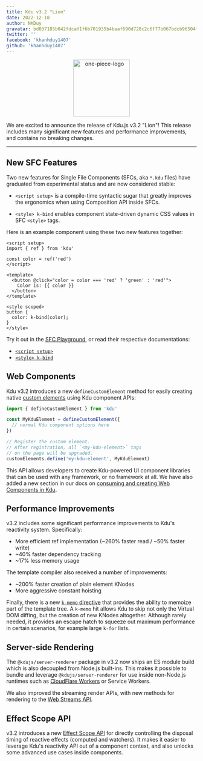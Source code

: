 ```yaml
---
title: Kdu v3.2 "Lion"
date: 2022-12-18
author: NKDuy
gravatar: bd037185b042fdcaf1f6b701935b4baaf690d728c2c6f77b067bdcb96504ff93
twitter: ''
facebook: 'khanhduy1407'
github: 'khanhduy1407'
---
```


<p align="center">
  <img width="150" src="/assets/kdu-3-2-lion.png" alt="one-piece-logo">
</p>

We are excited to announce the release of Kdu.js v3.2 "Lion"! This release includes many significant new features and performance improvements, and contains no breaking changes.

---

## New SFC Features

Two new features for Single File Components (SFCs, aka `*.kdu` files) have graduated from experimental status and are now considered stable:

- `<script setup>` is a compile-time syntactic sugar that greatly improves the ergonomics when using Composition API inside SFCs.

- `<style> k-bind` enables component state-driven dynamic CSS values in SFC `<style>` tags.

Here is an example component using these two new features together:

```kdu
<script setup>
import { ref } from 'kdu'

const color = ref('red')
</script>

<template>
  <button @click="color = color === 'red' ? 'green' : 'red'">
    Color is: {{ color }}
  </button>
</template>

<style scoped>
button {
  color: k-bind(color);
}
</style>
```

Try it out in the [SFC Playground](https://kdujs-sfc.web.app/#eNqFkMFugzAQRH9l5QuJFOBOIW3V3/AFzKISwLZ2TaMK8e9dDJWi9pCTNeOZ5/Uu6t37bGhnVaiSDfU+AGOY/VXbfvKOAixA2MEKHbkJEokm2mprnOUAxo2OoNoSp4SwTc7alvnOEYKIgJMf64CiAMpmDsFZeDNjb4ZKq9/+cVYVRAq8QtKMMyZQ7IZWsQ/wEYM9F7AsR2tdIzrf2ZIr84dHRXL4HhHYOI+tOMcMy9aKhAKGtOlte4rq/KKtEOUXW+2qLmrfQzrVPruxs7Kp2NXHBWsl0+zjaSX72bRWnyF4LvJcjBun3Jnsjk1We785Gc029BNmyFPakLszksC1ujxwcjG/kFJC2yIhPeP+if9jb2j52arWH4kLrMk=), or read their respective documentations:

- [`<script setup>`](https://kdu-js.web.app/api/sfc-script-setup.html)
- [`<style> k-bind`](https://kdu-js.web.app/api/sfc-css-features.html#state-driven-dynamic-css)

## Web Components

Kdu v3.2 introduces a new `defineCustomElement` method for easily creating native [custom elements](https://developer.mozilla.org/en-US/docs/Web/Web_Components/Using_custom_elements) using Kdu component APIs:

```js
import { defineCustomElement } from 'kdu'

const MyKduElement = defineCustomElement({
  // normal Kdu component options here
})

// Register the custom element.
// After registration, all `<my-kdu-element>` tags
// on the page will be upgraded.
customElements.define('my-kdu-element', MyKduElement)
```

This API allows developers to create Kdu-powered UI component libraries that can be used with any framework, or no framework at all. We have also added a new section in our docs on [consuming and creating Web Components in Kdu](https://kdu-js.web.app/guide/extras/web-components.html).

## Performance Improvements

v3.2 includes some significant performance improvements to Kdu's reactivity system. Specifically:

- More efficient ref implementation (~260% faster read / ~50% faster write)
- ~40% faster dependency tracking
- ~17% less memory usage

The template compiler also received a number of improvements:

- ~200% faster creation of plain element KNodes
- More aggressive constant hoisting

Finally, there is a new [`k-memo` directive](https://kdu-js.web.app/api/built-in-directives.html#k-memo) that provides the ability to memoize part of the template tree. A `k-memo` hit allows Kdu to skip not only the Virtual DOM diffing, but the creation of new KNodes altogether. Although rarely needed, it provides an escape hatch to squeeze out maximum performance in certain scenarios, for example large `k-for` lists.

## Server-side Rendering

The `@kdujs/server-renderer` package in v3.2 now ships an ES module build which is also decoupled from Node.js built-ins. This makes it possible to bundle and leverage `@kdujs/server-renderer` for use inside non-Node.js runtimes such as [CloudFlare Workers](https://developers.cloudflare.com/workers/) or Service Workers.

We also improved the streaming render APIs, with new methods for rendering to the [Web Streams API](https://developer.mozilla.org/en-US/docs/Web/API/Streams_API).

## Effect Scope API

v3.2 introduces a new [Effect Scope API](https://kdu-js.web.app/api/reactivity-advanced.html#effectscope) for directly controlling the disposal timing of reactive effects (computed and watchers). It makes it easier to leverage Kdu's reactivity API out of a component context, and also unlocks some advanced use cases inside components.
